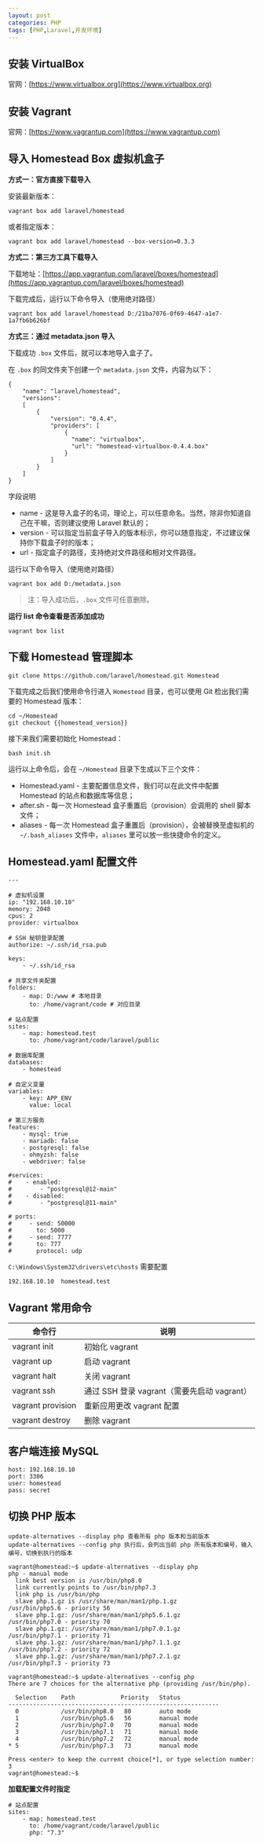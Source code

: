 ```yaml
---
layout: post
categories: PHP
tags: [PHP,Laravel,开发环境]
---
```


## 安装 VirtualBox

官网：[https://www.virtualbox.org](https://www.virtualbox.org)

## 安装 Vagrant

官网：[https://www.vagrantup.com](https://www.vagrantup.com)

## 导入 Homestead Box 虚拟机盒子

**方式一：官方直接下载导入**

安装最新版本：

```
vagrant box add laravel/homestead 
```

或者指定版本：

```
vagrant box add laravel/homestead --box-version=0.3.3
```

**方式二：第三方工具下载导入**

下载地址：[https://app.vagrantup.com/laravel/boxes/homestead](https://app.vagrantup.com/laravel/boxes/homestead)

下载完成后，运行以下命令导入（使用绝对路径）

```
vagrant box add laravel/homestead D:/21ba7076-0f69-4647-a1e7-1a7fb6b626bf
```

**方式三：通过 metadata.json 导入**

下载成功 `.box` 文件后，就可以本地导入盒子了。

在 `.box` 的同文件夹下创建一个 `metadata.json` 文件，内容为以下：

```
{
    "name": "laravel/homestead",
    "versions":
    [
        {
            "version": "0.4.4",
            "providers": [
                {
                  "name": "virtualbox",
                  "url": "homestead-virtualbox-0.4.4.box"
                }
            ]
        }
    ]
}
```

字段说明

* name - 这是导入盒子的名词，理论上，可以任意命名。当然，除非你知道自己在干嘛，否则建议使用 Laravel 默认的；
* version - 可以指定当前盒子导入的版本标示，你可以随意指定，不过建议保持你下载盒子时的版本；
* url - 指定盒子的路径，支持绝对文件路径和相对文件路径。

运行以下命令导入（使用绝对路径）


```
vagrant box add D:/metadata.json
```

> 注：导入成功后，`.box` 文件可任意删除。

**运行 list 命令查看是否添加成功**

```
vagrant box list
```

## 下载 Homestead 管理脚本

```
git clone https://github.com/laravel/homestead.git Homestead
```

下载完成之后我们使用命令行进入 `Homestead` 目录，也可以使用 Git 检出我们需要的 Homestead 版本：

```
cd ~/Homestead
git checkout {{homestead_version}}
```

接下来我们需要初始化 Homestead：

```
bash init.sh
```

运行以上命令后，会在 `~/Homestead` 目录下生成以下三个文件：

- Homestead.yaml - 主要配置信息文件，我们可以在此文件中配置 Homestead 的站点和数据库等信息；
- after.sh - 每一次 Homestead 盒子重置后（provision）会调用的 shell 脚本文件；
- aliases - 每一次 Homestead 盒子重置后（provision），会被替换至虚拟机的 `~/.bash_aliases` 文件中，`aliases` 里可以放一些快捷命令的定义。

## Homestead.yaml 配置文件

```
---

# 虚拟机设置
ip: "192.168.10.10"
memory: 2048
cpus: 2
provider: virtualbox

# SSH 秘钥登录配置
authorize: ~/.ssh/id_rsa.pub

keys:
    - ~/.ssh/id_rsa

# 共享文件夹配置
folders:
    - map: D:/www # 本地目录
      to: /home/vagrant/code # 对应目录

# 站点配置
sites:
    - map: homestead.test
      to: /home/vagrant/code/laravel/public

# 数据库配置
databases:
    - homestead
    
# 自定义变量
variables:
    - key: APP_ENV
      value: local

# 第三方服务
features:
    - mysql: true
    - mariadb: false
    - postgresql: false
    - ohmyzsh: false
    - webdriver: false

#services:
#    - enabled:
#        - "postgresql@12-main"
#    - disabled:
#        - "postgresql@11-main"

# ports:
#     - send: 50000
#       to: 5000
#     - send: 7777
#       to: 777
#       protocol: udp

```

`C:\Windows\System32\drivers\etc\hosts` 需要配置

```
192.168.10.10  homestead.test
```

## Vagrant 常用命令

| 命令行 | 说明 |
| ----------------- | ------------------------------------------- |
| vagrant init      | 初始化 vagrant                              |
| vagrant up        | 启动 vagrant                                |
| vagrant halt      | 关闭 vagrant                                |
| vagrant ssh       | 通过 SSH 登录 vagrant（需要先启动 vagrant） |
| vagrant provision | 重新应用更改 vagrant 配置                   |
| vagrant destroy   | 删除 vagrant                                |

## 客户端连接 MySQL

```
host: 192.168.10.10
port: 3306
user: homestead
pass: secret
```

## 切换 PHP 版本

```
update-alternatives --display php 查看所有 php 版本和当前版本
update-alternatives --config php 执行后，会列出当前 php 所有版本和编号，输入编号，切换到执行的版本
```

```
vagrant@homestead:~$ update-alternatives --display php
php - manual mode
  link best version is /usr/bin/php8.0
  link currently points to /usr/bin/php7.3
  link php is /usr/bin/php
  slave php.1.gz is /usr/share/man/man1/php.1.gz
/usr/bin/php5.6 - priority 56
  slave php.1.gz: /usr/share/man/man1/php5.6.1.gz
/usr/bin/php7.0 - priority 70
  slave php.1.gz: /usr/share/man/man1/php7.0.1.gz
/usr/bin/php7.1 - priority 71
  slave php.1.gz: /usr/share/man/man1/php7.1.1.gz
/usr/bin/php7.2 - priority 72
  slave php.1.gz: /usr/share/man/man1/php7.2.1.gz
/usr/bin/php7.3 - priority 73
```

```
vagrant@homestead:~$ update-alternatives --config php
There are 7 choices for the alternative php (providing /usr/bin/php).

  Selection    Path             Priority   Status
------------------------------------------------------------
  0            /usr/bin/php8.0   80        auto mode
  1            /usr/bin/php5.6   56        manual mode
  2            /usr/bin/php7.0   70        manual mode
  3            /usr/bin/php7.1   71        manual mode
  4            /usr/bin/php7.2   72        manual mode
* 5            /usr/bin/php7.3   73        manual mode

Press <enter> to keep the current choice[*], or type selection number: 3
vagrant@homestead:~$
```

**加载配置文件时指定**

```
# 站点配置
sites:
    - map: homestead.test
      to: /home/vagrant/code/laravel/public
      php: "7.3"
```